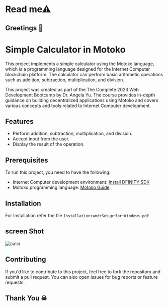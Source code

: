 # Read me⚠ 
## Greetings 💐

# Simple Calculator in Motoko

This project implements a simple calculator using the Motoko language, which is a programming language designed for the Internet Computer blockchain platform. The calculator can perform basic arithmetic operations such as addition, subtraction, multiplication, and division.

This project was created as part of the The Complete 2023 Web Development Bootcamp by Dr. Angela Yu. The course provides in-depth guidance on building decentralized applications using Motoko and covers various concepts and tools related to Internet Computer development.

## Features

- Perform addition, subtraction, multiplication, and division.
- Accept input from the user.
- Display the result of the operation.

## Prerequisites

To run this project, you need to have the following:

- Internet Computer development environment: [Install DFINITY SDK](https://sdk.dfinity.org/docs/download.html)
- Motoko programming language: [Motoko Guide](https://sdk.dfinity.org/docs/language-guide/motoko.html)

## Installation
For Installation refer the file ``` Installation+and+Setup+for+Windows.pdf ```


## screen Shot
 ![calci](https://user-images.githubusercontent.com/80122325/211992486-57a5b214-c36f-4bba-aa0a-f248fc952bbb.png)


## Contributing

If you'd like to contribute to this project, feel free to fork the repository and submit a pull request. You can also open issues for bug reports or feature requests.

## Thank You ☠
